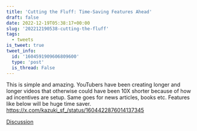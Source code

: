 ```yaml
---
title: 'Cutting the Fluff: Time-Saving Features Ahead'
draft: false
date: 2022-12-19T05:38:17+00:00
slug: '202212190538-cutting-the-fluff'
tags:
  - tweets
is_tweet: true
tweet_info:
  id: '1604591909606809600'
  type: 'post'
  is_thread: False
---
```




This is simple and amazing. YouTubers have been creating longer and longer videos that otherwise could have been 10X shorter because of how ad incentives are setup. Same goes for news articles, books etc. Features like below will be huge time saver. <https://x.com/kazuki_sf_/status/1604422876014137345>

[Discussion](https://x.com/sytelus/status/1604591909606809600)

